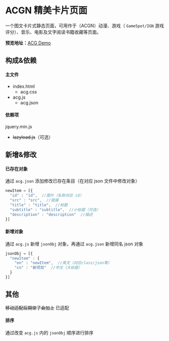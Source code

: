# ACGN 精美卡片页面
一个图文卡片式静态页面，可用作于（ACGN）动漫、游戏（ `GameSpot/IGN` 游戏评分）、音乐、电影及文字阅读书籍收藏等页面。

__预览地址：__[ACG Demo](https://app.2broear.com/acg/)
## 构成&依赖
#### 主文件
- index.html
  + acg.css
- acg.js
  + acg.json
#### 依赖项
jquery.min.js
  + ~~lazyload.js~~（可选）
## 新增&修改
#### 已存在对象
通过 `acg.json` 添加修改已存在条目（在对应 json 文件中修改对象）
``` javascript
newItem = [{
  "id" : "id",  //图片（名称对应 id）
  "src" : "src",  //链接
  "title" : "title",  //标题
  "subtitle" : "subtitle",  //小标题（可选）
  "description" : "description"  //描述
}]
```
#### 新增对象
通过 `acg.js` 新增 `jsonObj` 对象，再通过 `acg.json` 新增同名 json 对象
``` javascript
jsonObj = [{
  "newItem" : {
    "en" : "newItem",  //英文（对应class/json等）
    "cn" : "新项目"  //中文（大标题）
  }
}]
```
## 其他
~~移动适配后期空了会加上~~ 已适配
#### 排序
通过改变 `acg.js` 内的 `jsonObj` 顺序进行排序
